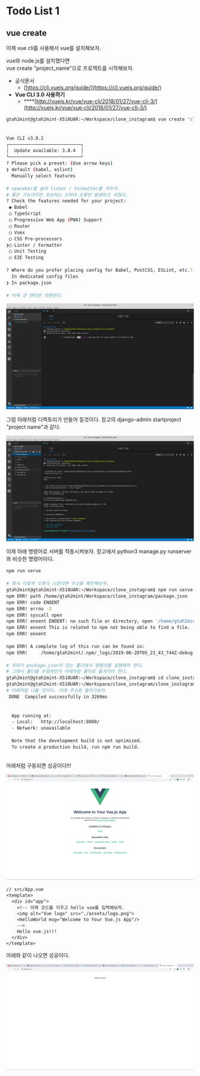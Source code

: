 # Todo List 1

## vue create

이제 vue cli를 사용해서 vue를 설치해보자.

vue와 node.js를 설치했다면  
vue create "project\_name"으로 프로젝트를 시작해보자.

* 공식문서
  * [https://cli.vuejs.org/guide/](https://cli.vuejs.org/guide/)
* **Vue CLI 3.0 사용하기**
  * \*\*\*\*[http://vuejs.kr/vue/vue-cli/2018/01/27/vue-cli-3/](http://vuejs.kr/vue/vue-cli/2018/01/27/vue-cli-3/)

```bash
gtah2mint@gtah2mint-X510UAR:~/Workspace/clone_instagram$ vue create "clone_instagram"


Vue CLI v3.8.2
┌───────────────────────────┐
│  Update available: 3.8.4  │
└───────────────────────────┘
? Please pick a preset: (Use arrow keys)
❯ default (babel, eslint) 
  Manually select features 
 
# spacebar를 눌러 linter / Formatter를 꺼주자.
# 좋은 기능이지만 초보자는 오히려 오류만 발생하고 귀찮다.
? Check the features needed for your project: 
 ◉ Babel
 ◯ TypeScript
 ◯ Progressive Web App (PWA) Support
 ◯ Router
 ◯ Vuex
 ◯ CSS Pre-processors
❯◯ Linter / Formatter
 ◯ Unit Testing
 ◯ E2E Testing

? Where do you prefer placing config for Babel, PostCSS, ESLint, etc.? 
  In dedicated config files 
❯ In package.json 

# 이제 걍 엔터만 치면된다.
```

![](.gitbook/assets/image%20%283%29.png)

그럼 아래처럼 디렉토리가 만들어 질것이다. 장고의 django-admin startproject "project name"과 같다.

![](.gitbook/assets/image%20%281%29.png)

이제 아래 명령어로 서버를 작동시켜보자. 장고에서 python3 manage.py runserver와 비슷한 명령어이다.

```bash
npm run serve

# 혹시 이렇게 오류가 나온다면 주소를 확인해보자.
gtah2mint@gtah2mint-X510UAR:~/Workspace/clone_instagram$ npm run serve
npm ERR! path /home/gtah2mint/Workspace/clone_instagram/package.json
npm ERR! code ENOENT
npm ERR! errno -2
npm ERR! syscall open
npm ERR! enoent ENOENT: no such file or directory, open '/home/gtah2mint/Workspace/clone_instagram/package.json'
npm ERR! enoent This is related to npm not being able to find a file.
npm ERR! enoent 

npm ERR! A complete log of this run can be found in:
npm ERR!     /home/gtah2mint/.npm/_logs/2019-06-20T05_21_43_744Z-debug.log

# 우리가 package.json이 있는 폴더에서 명령어를 실행해야 한다.
# 그래서 폴더를 수정하던가 아래처럼 폴더로 옮겨가야 한다.
gtah2mint@gtah2mint-X510UAR:~/Workspace/clone_instagram$ cd clone_instagram
gtah2mint@gtah2mint-X510UAR:~/Workspace/clone_instagram/clone_instagram$ npm run serve
# 아래처럼 나올 것이다. 아래 주소로 들어가보자 
 DONE  Compiled successfully in 3269ms                                                                                                                          14:21:30

 
  App running at:
  - Local:   http://localhost:8080/ 
  - Network: unavailable

  Note that the development build is not optimized.
  To create a production build, run npm run build.



```

아래처럼 구동되면 성공이다!!!

![](.gitbook/assets/image.png)

```markup
// src/App.vue
<template>
  <div id="app">
    <!-- 아래 코드를 지우고 hello vue를 입력해보자.
    <img alt="Vue logo" src="./assets/logo.png">
    <HelloWorld msg="Welcome to Your Vue.js App"/>
    -->
    Hello vue.js!!!
  </div>
</template>

```

아래와 같이 나오면 성공이다.

![](.gitbook/assets/image%20%288%29.png)

